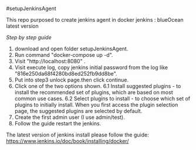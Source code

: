 #setupJenkinsAgent

This repo purposed to create jenkins agent in docker 
jenkins : blueOcean latest version

*Step by step guide*
1. download and open folder setupJenkinsAgent.
2. Run command "docker-compose up -d".
3. Visit "http://localhost:8080" .
4. Visit execute log, copy jenkins initial password from the log like "816e250da68f4280bd8ed252fb9dd8be".
5. Put into step3 unlock page.then click continue.
6. Click one of the two options shown.
6.1 Install suggested plugins - to install the recommended set of plugins, which are based on most common use cases.
6.2 Select plugins to install - to choose which set of plugins to initially install. When you first access the plugin selection page, the suggested plugins are selected by default.
7. Create the first admin user (I use admin/test).
8. Follow the guide restart the jenkins.



The latest version of jenkins install please follow the guide:
https://www.jenkins.io/doc/book/installing/docker/

